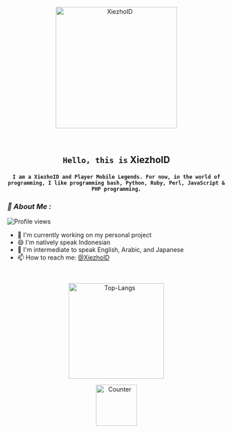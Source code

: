 <!-- Github README -->
<p align="center"><a href="https://instagram.com/zulpazy"><img height="280" title="XiezhoID" src="https://camo.githubusercontent.com/b52d72972d679d868e3699ee0599bd73e237cb9a275be7d475b8aef1734c649e/68747470733a2f2f33382e6d656469612e74756d626c722e636f6d2f35373962366261363061643463653739306233663336383937336437316335622f74756d626c725f6e75367a7a6a72706731317436726e696f6f315f72315f313238302e676966"/></a></p>
<br>

<center>

## ``Hello, this is`` XiezhoID
#### ``I am a XiezhoID and Player Mobile Legends. For now, in the world of programming, I like programming bash, Python, Ruby, Perl, JavaScript & PHP programming.``

</center>

### *🗿 About Me :*
![Profile views](https://komarev.com/ghpvc/?username=Xcod3bughunt3r&color=brightgreen)

- 🔭 I'm currently working on my personal project
- 😄 I'm natively speak Indonesian 
- 🧐 I'm intermediate to speak English, Arabic, and Japanese 
- 📫 How to reach me: [@XiezhoID](https://instagram.com/zulpazy)

<br>

<p align="center"><a href="https://github.com/XiezhoID"><img height="220" title="Top-Langs" align="center" src="https://github-readme-stats.vercel.app/api/top-langs/?username=Xcod3bughunt3r&layout=compact&langs_count=70&theme=radical&hide_border=true"/></a></p>
<p align="center"><a href="https://github.com/Xcod3bughunt3r"><img height="95" title="Counter" src="https://github-profile-trophy.vercel.app/?username=Xcod3bughunt3r&row=1&theme=radical&no-frame=true"/></a></p>

<br>

